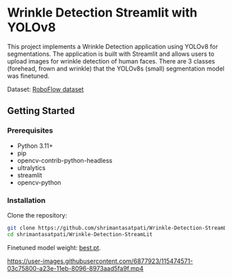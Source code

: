 # Wrinkle Detection Streamlit with YOLOv8

This project implements a Wrinkle Detection application using YOLOv8 for segmentations. The application is built with Streamlit and allows users to upload images for wrinkle detection of human faces.
There are 3 classes (forehead, frown and wrinkle) that the YOLOv8s (small) segmentation model was finetuned.

Dataset: [RoboFlow dataset](https://universe.roboflow.com/robbo/face-wrinkles-detection/dataset/1)


## Getting Started

### Prerequisites

- Python 3.11+
- pip
- opencv-contrib-python-headless
- ultralytics
- streamlit
- opencv-python

### Installation

Clone the repository:

```bash
git clone https://github.com/shrimantasatpati/Wrinkle-Detection-StreamLit.git
cd shrimantasatpati/Wrinkle-Detection-StreamLit
```

Finetuned model weight: [best.pt](best.pt).

https://user-images.githubusercontent.com/6877923/115474571-03c75800-a23e-11eb-8096-8973aad5fa9f.mp4
